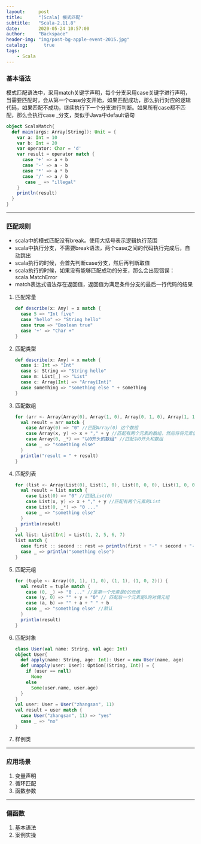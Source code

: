```yaml
---
layout:     post
title:      "[Scala] 模式匹配"
subtitle:   "Scala-2.11.8"
date:       2020-05-24 10:57:00
author:     "Backspace"
header-img: "img/post-bg-apple-event-2015.jpg"
catalog:      true
tags:
    - Scala
---
```


### 基本语法

模式匹配语法中，采用match关键字声明，每个分支采用case关键字进行声明，当需要匹配时，会从第一个case分支开始，如果匹配成功，那么执行对应的逻辑代码，如果匹配不成功，继续执行下一个分支进行判断。如果所有case都不匹配，那么会执行case _分支，类似于Java中default语句

```scala
object ScalaMatch{
  def main(args: Array[String]): Unit = {
​    var a: Int = 10
​    var b: Int = 20
​    var operator: Char = 'd'
​    var result = operator match {
​      case '+' => a + b
​      case '-' => a - b
​      case '*' => a * b
​      case '/' => a / b
​       case _ => "illegal"
​    }
​    println(result)
  }
}
```

------

### 匹配规则

-  scala中的模式匹配没有break。使用大括号表示逻辑执行范围
- scala中执行分支，不需要break语法，两个case之间的代码执行完成后，自动跳出
- scala执行的时候，会首先判断case分支，然后再判断取值
- scala执行的时候，如果没有能够匹配成功的分支，那么会出现错误：scala.MatchError
- match表达式语法存在返回值，返回值为满足条件分支的最后一行代码的结果

1. 匹配常量

   ```scala
   def describe(x: Any) = x match {
     case 5 => "Int five"
     case "hello" => "String hello"
     case true => "Boolean true"
     case '+' => "Char +"
   }
   ```

2. 匹配类型

   ```scala
   def describe(x: Any) = x match {
     case i: Int => "Int"
     case s: String => "String hello"
     case m: List[_] => "List"
     case c: Array[Int] => "Array[Int]"
     case someThing => "something else " + someThing
   }
   ```

3. 匹配数组

   ```scala
   for (arr <- Array(Array(0), Array(1, 0), Array(0, 1, 0), Array(1, 1, 0), Array(1, 1, 0, 1), Array("hello", 90))) { // 对一个数组集合进行遍历
     val result = arr match {
   ​    case Array(0) => "0" //匹配Array(0) 这个数组
   ​    case Array(x, y) => x + "," + y //匹配有两个元素的数组，然后将将元素值赋给对应的x,y
   ​    case Array(0, _*) => "以0开头的数组" //匹配以0开头和数组
   ​    case _ => "something else"
     }
     println("result = " + result)
   }
   ```

4. 匹配列表

   ```scala
   for (list <- Array(List(0), List(1, 0), List(0, 0, 0), List(1, 0, 0), List(88))) {
     val result = list match {
   ​    case List(0) => "0" //匹配List(0)
   ​    case List(x, y) => x + "," + y //匹配有两个元素的List
   ​    case List(0, _*) => "0 ..."
   ​    case _ => "something else"
     }
     println(result)
   }
   val list: List[Int] = List(1, 2, 5, 6, 7)
   list match {
     case first :: second :: rest => println(first + "-" + second + "-" + rest)
     case _ => println("something else")
   }
   ```

5. 匹配元组

   ```scala
   for (tuple <- Array((0, 1), (1, 0), (1, 1), (1, 0, 2))) {
     val result = tuple match {
   ​    case (0, _) => "0 ..." //是第一个元素是0的元组
   ​    case (y, 0) => "" + y + "0" // 匹配后一个元素是0的对偶元组
   ​    case (a, b) => "" + a + " " + b
   ​    case _ => "something else" //默认
     }
     println(result)
   }
   ```

6. 匹配对象

   ```scala
   class User(val name: String, val age: Int)
   object User{
     def apply(name: String, age: Int): User = new User(name, age)
     def unapply(user: User): Option[(String, Int)] = {
   ​    if (user == null)
   ​      None
   ​    else
   ​      Some(user.name, user.age)
     }
   }
   val user: User = User("zhangsan", 11)
   val result = user match {
     case User("zhangsan", 11) => "yes"
     case _ => "no"
   }
   ```

7. 样例类

   

------

### 应用场景

1. 变量声明
2. 循环匹配
3. 函数参数

------

### 偏函数

1. 基本语法
2. 案例实操



